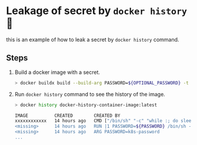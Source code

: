 # Leakage of secret by `docker history` :key:

this is an example of how to leak a secret by `docker history` command.

## Steps

1. Build a docker image with a secret.

    ```bash
    > docker buildx build --build-arg PASSWORD=${OPTIONAL_PASSWORD} -t docker-history-container-image .
    ```

2. Run `docker history` command to see the history of the image.

    ```bash
    > docker history docker-history-container-image:latest

    IMAGE          CREATED        CREATED BY                                       SIZE      COMMENT
    xxxxxxxxxxxx   14 hours ago   CMD ["/bin/sh" "-c" "while :; do sleep 10; d…   0B        buildkit.dockerfile.v0
    <missing>      14 hours ago   RUN |1 PASSWORD=${PASSWORD} /bin/sh -c echo…   4.1kB     buildkit.dockerfile.v0
    <missing>      14 hours ago   ARG PASSWORD=k8s-password                        0B        buildkit.dockerfile.v0
    ...
    ```